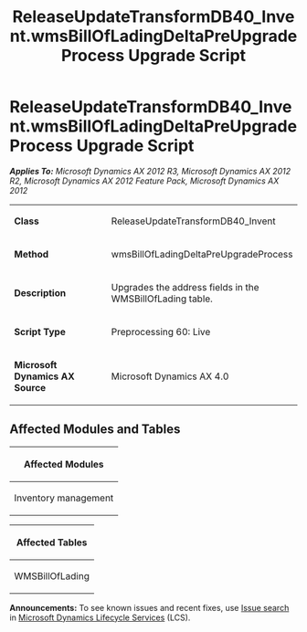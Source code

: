 ﻿---
title: ReleaseUpdateTransformDB40_Invent.wmsBillOfLadingDeltaPreUpgradeProcess Upgrade Script
TOCTitle: ReleaseUpdateTransformDB40_Invent.wmsBillOfLadingDeltaPreUpgradeProcess Upgrade Script
ms:assetid: 5d90011d-c830-ac1d-9ed1-1c498231ac2f
ms:mtpsurl: https://msdn.microsoft.com/en-us/library/JJ719010(v=AX.60)
ms:contentKeyID: 49708550
ms.date: 05/18/2015
mtps_version: v=AX.60
---

# ReleaseUpdateTransformDB40\_Invent.wmsBillOfLadingDeltaPreUpgradeProcess Upgrade Script 


_**Applies To:** Microsoft Dynamics AX 2012 R3, Microsoft Dynamics AX 2012 R2, Microsoft Dynamics AX 2012 Feature Pack, Microsoft Dynamics AX 2012_

<table>
<colgroup>
<col style="width: 50%" />
<col style="width: 50%" />
</colgroup>
<tbody>
<tr class="odd">
<td><p><strong>Class</strong></p></td>
<td><p>ReleaseUpdateTransformDB40_Invent</p></td>
</tr>
<tr class="even">
<td><p><strong>Method</strong></p></td>
<td><p>wmsBillOfLadingDeltaPreUpgradeProcess</p></td>
</tr>
<tr class="odd">
<td><p><strong>Description</strong></p></td>
<td><p>Upgrades the address fields in the WMSBillOfLading table.</p></td>
</tr>
<tr class="even">
<td><p><strong>Script Type</strong></p></td>
<td><p>Preprocessing 60: Live</p></td>
</tr>
<tr class="odd">
<td><p><strong>Microsoft Dynamics AX Source</strong></p></td>
<td><p>Microsoft Dynamics AX 4.0</p></td>
</tr>
</tbody>
</table>


## Affected Modules and Tables

<table>
<colgroup>
<col style="width: 100%" />
</colgroup>
<thead>
<tr class="header">
<th><p>Affected Modules</p></th>
</tr>
</thead>
<tbody>
<tr class="odd">
<td><p>Inventory management</p></td>
</tr>
</tbody>
</table>


<table>
<colgroup>
<col style="width: 100%" />
</colgroup>
<thead>
<tr class="header">
<th><p>Affected Tables</p></th>
</tr>
</thead>
<tbody>
<tr class="odd">
<td><p>WMSBillOfLading</p></td>
</tr>
</tbody>
</table>

  
**Announcements:** To see known issues and recent fixes, use [Issue search](http://go.microsoft.com/fwlink/?linkid=389258) in [Microsoft Dynamics Lifecycle Services](http://go.microsoft.com/fwlink/?linkid=306505) (LCS).

